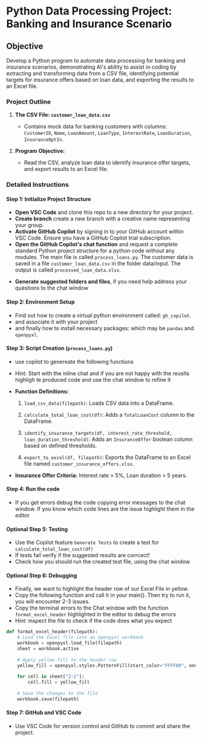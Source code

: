 Python Data Processing Project: Banking and Insurance Scenario
==============================================================

Objective
---------

Develop a Python program to automate data processing for banking and insurance scenarios, demonstrating AI's ability to assist in coding by extracting and transforming data from a CSV file, identifying potential targets for insurance offers based on loan data, and exporting the results to an Excel file.

### Project Outline

1.  **The CSV File: `customer_loan_data.csv`**
    
    *   Contains mock data for banking customers with columns: `CustomerID`, `Name`, `LoanAmount`, `LoanType`, `InterestRate`, `LoanDuration`, `InsuranceOptIn`.
2.  **Program Objective:**
    
    *   Read the CSV, analyze loan data to identify insurance offer targets, and export results to an Excel file.

### Detailed Instructions

#### Step 1: Initialize Project Structure

*   **Open VSC Code** and clone this repo to a new directory for your project.
*   **Create branch** create a new branch with a creative name representing your group.
*   **Activate GitHub Copilot** by signing in to your GitHub account within VSC Code. Ensure you have a GitHub Copilot trial subscription.
*   **Open the GitHub Copilot's chat function** and request  a complete standard Python project structure for a python code without any modules. The main file is called `process_loans.py`. The customer data is saved in a file `customer_loan_data.csv` in the folder data/input. The output is called `processed_loan_data.xlsx`.
+   **Generate suggested folders and files**, if you need help address your questions to the chat window 

#### Step 2: Environment Setup

*   Find out how to create a virtual python environment called: `gh_copilot`.
*   and associate it with your project
*   and finally how to install necessary packages: which may be `pandas` and `openpyxl`.

#### Step 3: Script Creation (`process_loans.py`)

*   use copilot to genereate the following functions
*   Hint: Start with the inline chat and if you are not happy with the reuslts highligh te produced code and use the chat window to refine it

*   **Function Definitions:**
    
    1.  `load_csv_data(filepath)`: Loads CSV data into a DataFrame.
        
    2.  `calculate_total_loan_cost(df)`: Adds a `TotalLoanCost` column to the DataFrame.
        
    3.  `identify_insurance_targets(df, interest_rate_threshold, loan_duration_threshold)`: Adds an `InsuranceOffer` boolean column based on defined thresholds.
        
    4.  `export_to_excel(df, filepath)`: Exports the DataFrame to an Excel file named `customer_insurance_offers.xlsx`.
        
*   **Insurance Offer Criteria:** Interest rate > 5%, Loan duration > 5 years.

#### Step 4: Run the code

*   If you get errors debug the code copying error messages to the chat window. If you know which code lines are the issue highlight them in the editor


#### Optional Step 5: Testing

*  Use the Copilot feature `Generate Tests` to create a test for `calculate_total_loan_cost(df)`
*  If tests fail verify if the suggested results are corrcect!
*  Check how you should run the created test file, using the chat window

#### Optional Step 6: Debugging

*  Finally, we want to highlight the header row of our Excel File in yellow.
*  Copy the following function and call it in your main(). Then try to run it, you will encounter 2-3 issues.
*  Copy the terminal errors to the Chat window with the function `format_excel_header` highlighted in the editor to debug the errors
*  Hint: inspect the file to check if the code does what you expect

```python
def format_excel_header(filepath):
    # Load the Excel file into an openpyxl workbook
    workbook = openpyxl.load_file(filepath)
    sheet = workbook.active
    
    # Apply yellow fill to the header row
    yellow_fill = openpyxl.styles.PatternFill(start_color="FFFF00", end_color="FFFF00", fill_type="solid")
    
    for cell in sheet["2:2"]:
        cell.fill = yellow_fill
    
    # Save the changes to the file
    workbook.save(filepath)
```

#### Step 7: GitHub and VSC Code

*   Use VSC Code for version control and GitHub to commit and share the project.
